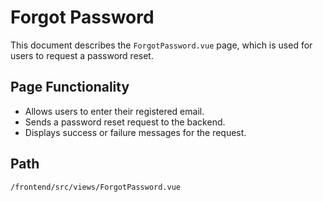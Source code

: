 # Forgot Password

This document describes the `ForgotPassword.vue` page, which is used for users to request a password reset.

## Page Functionality
*   Allows users to enter their registered email.
*   Sends a password reset request to the backend.
*   Displays success or failure messages for the request.

## Path
`/frontend/src/views/ForgotPassword.vue`